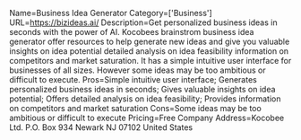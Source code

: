 Name=Business Idea Generator
Category=['Business']
URL=https://bizideas.ai/
Description=Get personalized business ideas in seconds with the power of AI. Kocobees brainstrom business idea generator offer resources to help generate new ideas and give you valuable insights on idea potential detailed analysis on idea feasibility information on competitors and market saturation. It has a simple intuitive user interface for businesses of all sizes. However some ideas may be too ambitious or difficult to execute.
Pros=Simple intuitive user interface; Generates personalized business ideas in seconds; Gives valuable insights on idea potential; Offers detailed analysis on idea feasibility; Provides information on competitors and market saturation
Cons=Some ideas may be too ambitious or difficult to execute
Pricing=Free
Company Address=Kocobee Ltd. P.O. Box 934 Newark NJ 07102 United States
